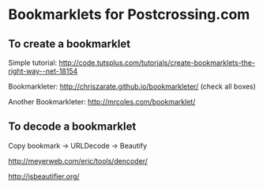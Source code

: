 # Bookmarklets for Postcrossing.com

## To create a bookmarklet

Simple tutorial:
http://code.tutsplus.com/tutorials/create-bookmarklets-the-right-way--net-18154

Bookmarkleter:
http://chriszarate.github.io/bookmarkleter/ (check all boxes)

Another Bookmarkleter:
http://mrcoles.com/bookmarklet/

## To decode a bookmarklet

Copy bookmark -> URLDecode -> Beautify

http://meyerweb.com/eric/tools/dencoder/

http://jsbeautifier.org/
